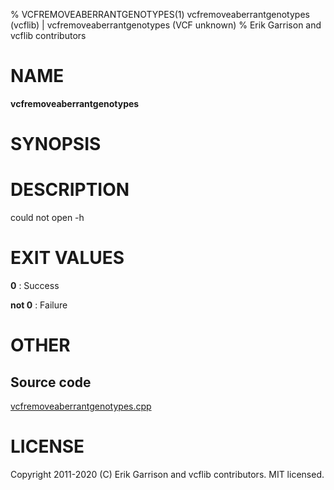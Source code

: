 % VCFREMOVEABERRANTGENOTYPES(1) vcfremoveaberrantgenotypes (vcflib) | vcfremoveaberrantgenotypes (VCF unknown)
% Erik Garrison and vcflib contributors

# NAME

**vcfremoveaberrantgenotypes**

# SYNOPSIS



# DESCRIPTION

could not open -h





# EXIT VALUES

**0**
: Success

**not 0**
: Failure

# OTHER

## Source code

[vcfremoveaberrantgenotypes.cpp](https://github.com/vcflib/vcflib/blob/master/src/vcfremoveaberrantgenotypes.cpp)

# LICENSE

Copyright 2011-2020 (C) Erik Garrison and vcflib contributors. MIT licensed.

<!--
  Created with ./scripts/bin2md.rb scripts/bin2md-template.erb
-->
